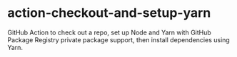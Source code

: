 # action-checkout-and-setup-yarn
GitHub Action to check out a repo, set up Node and Yarn with GitHub Package Registry private package support, then install dependencies using Yarn.
